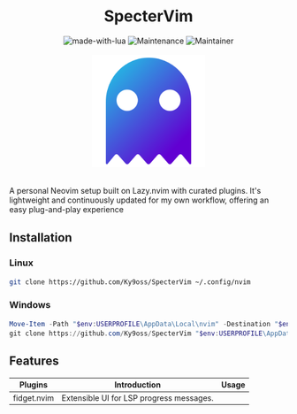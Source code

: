 <div align="center">
    <h1>SpecterVim</h1>
    <img src="https://img.shields.io/badge/Made%20with-Lua-1f425f.svg" alt="made-with-lua">
    <img src="https://img.shields.io/badge/Maintained%3F-yes-green.svg" alt="Maintenance">
    <img src="https://img.shields.io/badge/Maintainer-Ky9oss-red" alt="Maintainer">
    <br>
    <br>
    <img src="img/ghost.png" alt="" width="203.5" height="203.5">
    <br>
    <br>
</div>

A personal Neovim setup built on Lazy.nvim with curated plugins. It's lightweight and continuously updated for my own workflow, offering an easy plug-and-play experience

## Installation

### Linux
```bash
git clone https://github.com/Ky9oss/SpecterVim ~/.config/nvim
```

### Windows
```powershell
Move-Item -Path "$env:USERPROFILE\AppData\Local\nvim" -Destination "$env:USERPROFILE\AppData\Local\nvim_bak"
git clone https://github.com/Ky9oss/SpecterVim "$env:USERPROFILE\AppData\Local\nvim"
```

## Features

| Plugins     | Introduction                                                      | Usage  |
|-------------|-------------------------------------------------------------------|--------|
| fidget.nvim | Extensible UI for LSP progress messages. | <Skip> |


